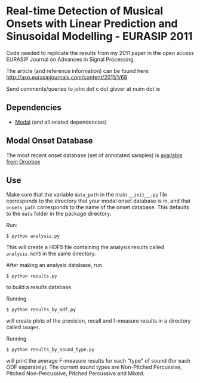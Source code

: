 Real-time Detection of Musical Onsets with Linear Prediction and Sinusoidal Modelling - EURASIP 2011
====================================================================================================

Code needed to replicate the results from my 2011 paper in the open access
EURASIP Journal on Advances in Signal Processing.

The article (and reference information) can be found here:
http://asp.eurasipjournals.com/content/2011/1/68

Send comments/queries to john dot c dot glover at nuim dot ie


Dependencies
------------

* [Modal](http://github.com/johnglover/modal) (and all related dependencies)


Modal Onset Database
--------------------

The most recent onset database (set of annotated samples) is
[available from Dropbox](http://dl.dropbox.com/u/9444913/onsets1.1.hdf5)


Use
---

Make sure that the variable `data_path` in the main `__init__.py` file
corresponds to the directory that your modal onset database is in, and that
`onsets_path` corresponds to the name of the onset database.
This defaults to the `data` folder in the package directory.

Run:

    $ python analysis.py

This will create a HDF5 file containing the analysis results called
`analysis.hdf5` in the same directory.

After making an analysis database, run

    $ python results.py

to build a results database.

Running

    $ python results_by_odf.py

will create plots of the precision, recall and f-measure results
in a directory called ``images``.

Running

    $ python results_by_sound_type.py

will print the average F-measure results for each "type" of sound
(for each ODF separately).
The current sound types are Non-Pitched Percussive, Pitched Non-Percussive,
Pitched Percussive and Mixed.
